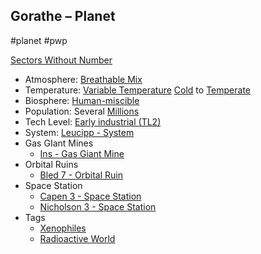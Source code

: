 ## Gorathe &ndash; Planet

#planet #pwp

[Sectors Without Number](https://sectorswithoutnumber.com/sector/bfDcBzTtgpeyLUfwzjio/planet/jvw546qUfAnOtxjx5PGq)

- Atmosphere: [Breathable Mix](STARS%20WITHOUT%20NUMBER,%20FREE%20EDITION%20-%20obsidian.md#^atmosphere-breathable-mix)
- Temperature: [Variable Temperature](STARS%20WITHOUT%20NUMBER,%20FREE%20EDITION%20-%20obsidian.md#^climate-variable) [Cold](STARS%20WITHOUT%20NUMBER,%20FREE%20EDITION%20-%20obsidian.md#^climate-cold) to [Temperate](STARS%20WITHOUT%20NUMBER,%20FREE%20EDITION%20-%20obsidian.md#^climate-temperate)
- Biosphere: [Human-miscible](STARS%20WITHOUT%20NUMBER,%20FREE%20EDITION%20-%20obsidian.md#^biosphere-human-miscible)
- Population: Several [Millions](STARS%20WITHOUT%20NUMBER,%20FREE%20EDITION%20-%20obsidian.md#^population-size-millions)
- Tech Level: [Early industrial (TL2)](STARS%20WITHOUT%20NUMBER,%20FREE%20EDITION%20-%20obsidian.md#^planetary-tech-level-2)
- System: [Leucipp - System](Leucipp%20-%20System.md)
- Gas GIant Mines
	- [Ins - Gas Giant Mine](Ins%20-%20Gas%20Giant%20Mine.md)
- Orbital Ruins
	- [Bled 7 - Orbital Ruin](Bled%207%20-%20Orbital%20Ruin.md)
- Space Station
   - [Capen 3 - Space Station](Capen%203%20-%20Space%20Station.md)
   - [Nicholson 3 - Space Station](Nicholson%203%20-%20Space%20Station.md)
- Tags
   - [Xenophiles](STARS%20WITHOUT%20NUMBER,%20FREE%20EDITION%20-%20obsidian.md#Xenophiles)
   - [Radioactive World](STARS%20WITHOUT%20NUMBER,%20FREE%20EDITION%20-%20obsidian.md#Radioactive%20World)

